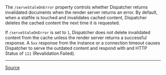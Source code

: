 The `/serveStaleOnError` property controls whether Dispatcher returns invalidated documents when the render server returns an error. By default, when a statfile is touched and invalidates cached content, Dispatcher deletes the cached content the next time it is requested.

If `/serveStaleOnError` is set to `1`, Dispatcher does not delete invalidated content from the cache unless the render server returns a successful response. A `5xx` response from the instance or a connection timeout causes Dispatcher to serve the outdated content and respond with and HTTP Status of `111` (Revalidation Failed).

---

[Source](https://experienceleague.adobe.com/docs/experience-manager-dispatcher/using/configuring/dispatcher-configuration.html?lang=en#serving-stale-documents-when-errors-occur)
